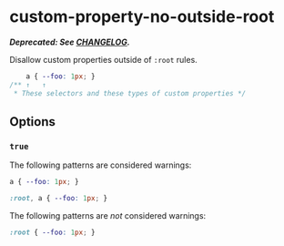 # custom-property-no-outside-root

***Deprecated: See [CHANGELOG](../../../CHANGELOG.md).***

Disallow custom properties outside of `:root` rules.

```css
    a { --foo: 1px; }
/** ↑   ↑
 * These selectors and these types of custom properties */
```

## Options

### `true`

The following patterns are considered warnings:

```css
a { --foo: 1px; }
```

```css
:root, a { --foo: 1px; }
```

The following patterns are *not* considered warnings:

```css
:root { --foo: 1px; }
```

